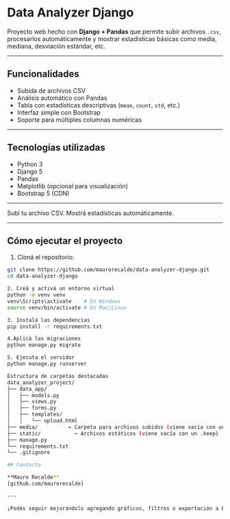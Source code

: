 # Data Analyzer Django

Proyecto web hecho con **Django + Pandas** que permite subir archivos `.csv`, procesarlos automáticamente y mostrar estadísticas básicas como media, mediana, desviación estándar, etc.

---

## Funcionalidades

-  Subida de archivos CSV
-  Análisis automático con Pandas
-  Tabla con estadísticas descriptivas (`mean`, `count`, `std`, etc.)
-  Interfaz simple con Bootstrap
-  Soporte para múltiples columnas numéricas

---

## Tecnologías utilizadas

- Python 3
- Django 5
- Pandas
- Matplotlib (opcional para visualización)
- Bootstrap 5 (CDN)

---

 Subí tu archivo CSV.
 Mostrá estadísticas automáticamente.

---

## Cómo ejecutar el proyecto

1. Cloná el repositorio:

```bash
git clone https://github.com/maurorecalde/data-analyzer-django.git
cd data-analyzer-django

2. Creá y activá un entorno virtual
python -m venv venv
venv\Scripts\activate    # En Windows
source venv/bin/activate # En Mac/Linux

3. Instalá las dependencias
pip install -r requirements.txt

4.Aplicá las migraciones
python manage.py migrate

5. Ejecuta el servidor
python manage.py runserver

Estructura de carpetas destacadas
data_analyzer_project/
├── data_app/
│   ├── models.py
│   ├── views.py
│   ├── forms.py
│   ├── templates/
│   │   └── upload.html
├── media/          ← Carpeta para archivos subidos (viene vacía con un .keep)
├── static/           ← Archivos estáticos (viene vacía con un .keep)
├── manage.py
└── requirements.txt
└── .gitignore

## Contacto

**Mauro Recalde**  
[github.com/maurorecalde]

---

¡Podés seguir mejorándolo agregando gráficos, filtros o exportación a Excel!

